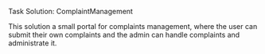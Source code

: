 Task Solution: ComplaintManagement

This solution a small portal for complaints management, where the user can submit their own complaints and the admin can handle complaints and administrate it.

